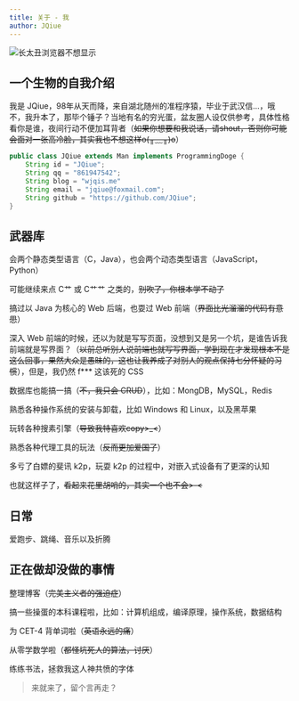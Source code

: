 ```yaml
---
title: 关于 - 我
author: JQiue
---
```


![长太丑浏览器不想显示]()

## 一个生物的自我介绍

我是 JQiue，98年从天而降，来自湖北随州的准程序猿，毕业于武汉信...，哦不，我升本了，那毕个锤子？当地有名的穷光蛋，盆友圈人设仅供参考，具体性格看你是谁，夜间行动不便加耳背者（~~如果你想要和我说话，请shout，否则你可能会面对一张高冷脸，其实我也不想这样o(╥﹏╥)o~~）

```java
public class JQiue extends Man implements ProgrammingDoge {
    String id = "JQiue";
    String qq = "861947542";
    String blog = "wjqis.me"
    String email = "jqiue@foxmail.com";
    String github = "https://github.com/JQiue";
}
```

## 武器库

会两个静态类型语言（C，Java），也会两个动态类型语言（JavaScript，Python）

可能继续来点 C艹 或 C艹艹 之类的，~~别吹了，你根本学不动了~~

搞过以 Java 为核心的 Web 后端，也耍过 Web 前端（~~界面比光溜溜的代码有意思~~）

深入 Web 前端的时候，还以为就是写写页面，没想到又是另一个坑，是谁告诉我前端就是写界面？（~~以前总听别人说前端也就写写界面，学到现在才发现根本不是这么回事，果然大众是愚昧的，这也让我养成了对别人的观点保持七分怀疑的习惯~~），但是，我仍然 f*** 这该死的 CSS

数据库也能搞一搞（~~不，我只会 CRUD~~），比如：MongDB，MySQL，Redis

熟悉各种操作系统的安装与卸载，比如 Windows 和 Linux，以及黑苹果

玩转各种搜素引擎（~~导致我特喜欢copy>_<~~）

熟悉各种代理工具的玩法（~~反而更加爱国了~~）

多亏了白嫖的斐讯 k2p，玩耍 k2p 的过程中，对嵌入式设备有了更深的认知

也就这样子了，~~看起来花里胡哨的，其实一个也不会>-<~~

## 日常

爱跑步、跳绳、音乐以及折腾

## 正在做却没做的事情

整理博客（~~完美主义者的强迫症~~）

搞一些操蛋的本科课程啦，比如：计算机组成，编译原理，操作系统，数据结构

为 CET-4 背单词啦（~~英语永远的痛~~）

从零学数学啦（~~都怪坑死人的算法，讨厌~~）

练练书法，拯救我这人神共愤的字体

> 来就来了，留个言再走？
